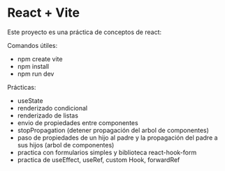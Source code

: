 # React + Vite

Este proyecto es una práctica de conceptos de react:

Comandos útiles:
- npm create vite
- npm install
- npm run dev

Prácticas:
- useState
- renderizado condicional
- renderizado de listas
- envio de propiedades entre componentes
- stopPropagation (detener propagación del arbol de componentes)
- paso de propiedades de un hijo al padre y la propagación del padre a sus hijos (arbol de componentes)
- practica con formularios simples y biblioteca react-hook-form
- practica de useEffect, useRef, custom Hook, forwardRef
